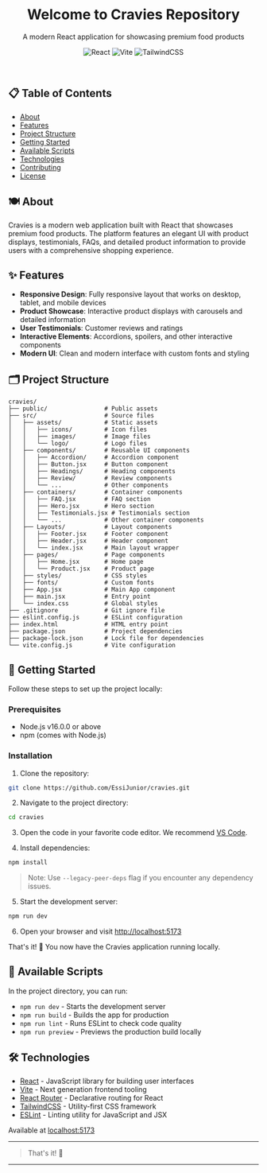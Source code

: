 <div align="center">
  <h1>Welcome to Cravies Repository</h1>
  <p>A modern React application for showcasing premium food products</p>
</div>

<div align="center">
  
  ![React](https://img.shields.io/badge/React-19.1.1-61DAFB?style=flat&logo=react)
  ![Vite](https://img.shields.io/badge/Vite-7.1.2-646CFF?style=flat&logo=vite)
  ![TailwindCSS](https://img.shields.io/badge/TailwindCSS-4.1.12-38B2AC?style=flat&logo=tailwind-css)
  
</div>

<br>

## 📋 Table of Contents

- [About](#about)
- [Features](#features)
- [Project Structure](#project-structure)
- [Getting Started](#getting-started)
- [Available Scripts](#available-scripts)
- [Technologies](#technologies)
- [Contributing](#contributing)
- [License](#license)

## 🍽️ About

Cravies is a modern web application built with React that showcases premium food products. The platform features an elegant UI with product displays, testimonials, FAQs, and detailed product information to provide users with a comprehensive shopping experience.

## ✨ Features

- **Responsive Design**: Fully responsive layout that works on desktop, tablet, and mobile devices
- **Product Showcase**: Interactive product displays with carousels and detailed information
- **User Testimonials**: Customer reviews and ratings
- **Interactive Elements**: Accordions, spoilers, and other interactive components
- **Modern UI**: Clean and modern interface with custom fonts and styling

## 🗂️ Project Structure

```
cravies/
├── public/                # Public assets
├── src/                   # Source files
│   ├── assets/            # Static assets
│   │   ├── icons/         # Icon files
│   │   ├── images/        # Image files
│   │   └── logo/          # Logo files
│   ├── components/        # Reusable UI components
│   │   ├── Accordion/     # Accordion component
│   │   ├── Button.jsx     # Button component
│   │   ├── Headings/      # Heading components
│   │   ├── Review/        # Review components
│   │   └── ...            # Other components
│   ├── containers/        # Container components
│   │   ├── FAQ.jsx        # FAQ section
│   │   ├── Hero.jsx       # Hero section
│   │   ├── Testimonials.jsx # Testimonials section
│   │   └── ...            # Other container components
│   ├── Layouts/           # Layout components
│   │   ├── Footer.jsx     # Footer component
│   │   ├── Header.jsx     # Header component
│   │   └── index.jsx      # Main layout wrapper
│   ├── pages/             # Page components
│   │   ├── Home.jsx       # Home page
│   │   └── Product.jsx    # Product page
│   ├── styles/            # CSS styles
│   ├── fonts/             # Custom fonts
│   ├── App.jsx            # Main App component
│   ├── main.jsx           # Entry point
│   └── index.css          # Global styles
├── .gitignore             # Git ignore file
├── eslint.config.js       # ESLint configuration
├── index.html             # HTML entry point
├── package.json           # Project dependencies
├── package-lock.json      # Lock file for dependencies
└── vite.config.js         # Vite configuration
```

## 🚀 Getting Started

Follow these steps to set up the project locally:

### Prerequisites

- Node.js v16.0.0 or above
- npm (comes with Node.js)

### Installation

1. Clone the repository:

```sh
git clone https://github.com/EssiJunior/cravies.git
```

2. Navigate to the project directory:

```sh
cd cravies
```

3. Open the code in your favorite code editor. We recommend [VS Code](https://code.visualstudio.com/).

4. Install dependencies:

```sh
npm install
```

> Note: Use `--legacy-peer-deps` flag if you encounter any dependency issues.

5. Start the development server:

```sh
npm run dev
```

6. Open your browser and visit [http://localhost:5173](http://localhost:5173)

That's it! 🥂 You now have the Cravies application running locally.

## 📜 Available Scripts

In the project directory, you can run:

- `npm run dev` - Starts the development server
- `npm run build` - Builds the app for production
- `npm run lint` - Runs ESLint to check code quality
- `npm run preview` - Previews the production build locally

## 🛠️ Technologies

- [React](https://react.dev/) - JavaScript library for building user interfaces
- [Vite](https://vitejs.dev/) - Next generation frontend tooling
- [React Router](https://reactrouter.com/) - Declarative routing for React
- [TailwindCSS](https://tailwindcss.com/) - Utility-first CSS framework
- [ESLint](https://eslint.org/) - Linting utility for JavaScript and JSX

Available at [localhost:5173](http://localhost:5173/)

---

>That's it! 🥂

---
